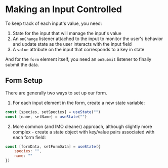 # Making an Input Controlled

To keep track of each input's value, you need:

1. State for the input that will manage the input's value
2. An `onChange` listener attached to the input to monitor the user's behavior and update state as the user interacts with the input field
3. A `value` attribute on the input that corresponds to a key in state

And for the `form` element itself, you need an `onSubmit` listener to finally submit the data. 

## Form Setup

There are generally two ways to set up our form.

1. For each input element in the form, create a new state variable:

```js
const [species, setSpecies] = useState("")
const [name, setName] = useState("")
```

2. More common (and IMO cleaner) approach, although slightly more complex - create a state object with key/value pairs associated with each form field:

```js
const [formData, setFormData] = useState({
    species: "",
    name: ""
})
```